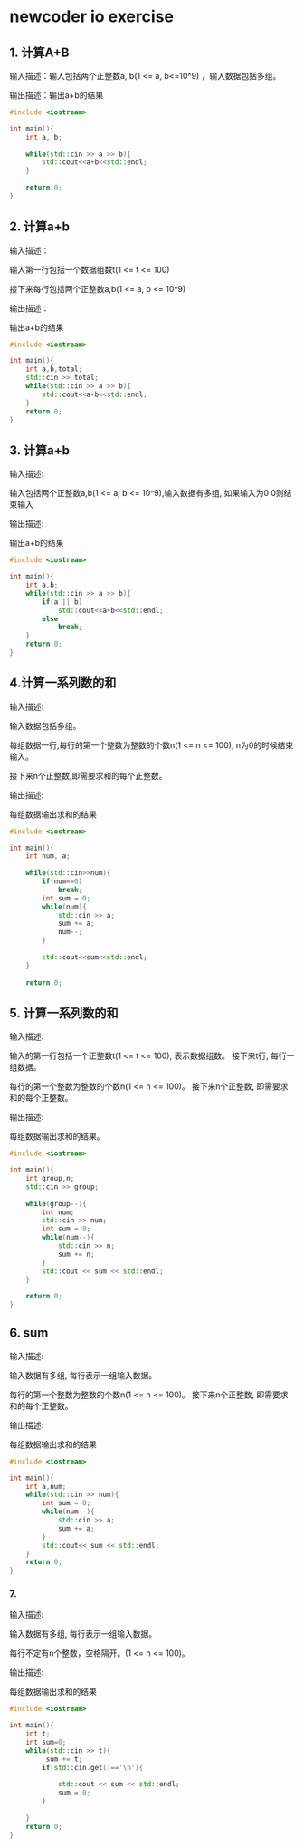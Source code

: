 # newcoder io exercise

## 1. 计算A+B

输入描述：输入包括两个正整数a, b(1 <= a, b<=10^9) ，输入数据包括多组。

输出描述：输出a+b的结果

```C++
#include <iostream>

int main(){
    int a, b;
    
    while(std::cin >> a >> b){
        std::cout<<a+b<<std::endl;
    }
    
    return 0;
}
```

## 2. 计算a+b

输入描述：

输入第一行包括一个数据组数t(1 <= t <= 100)

接下来每行包括两个正整数a,b(1 <= a, b <= 10^9)

输出描述：

输出a+b的结果

```C++
#include <iostream>

int main(){
    int a,b,total;
    std::cin >> total;
    while(std::cin >> a >> b){
        std::cout<<a+b<<std::endl;
    }
    return 0;
}
```

## 3. 计算a+b

输入描述:

输入包括两个正整数a,b(1 <= a, b <= 10^9),输入数据有多组, 如果输入为0 0则结束输入

输出描述:

输出a+b的结果

```C++
#include <iostream>

int main(){
    int a,b;
    while(std::cin >> a >> b){
        if(a || b)
            std::cout<<a+b<<std::endl;
        else 
            break;
    }
    return 0;
}
```

## 4.计算一系列数的和

输入描述:

输入数据包括多组。

每组数据一行,每行的第一个整数为整数的个数n(1 <= n <= 100), n为0的时候结束输入。

接下来n个正整数,即需要求和的每个正整数。

输出描述:

每组数据输出求和的结果

```C++
#include <iostream>

int main(){
    int num, a;
    
    while(std::cin>>num){
        if(num==0)
            break;
        int sum = 0;
        while(num){
            std::cin >> a;
            sum += a;
            num--;
        }
            
        std::cout<<sum<<std::endl;
    }
    
    return 0;
```

## 5. 计算一系列数的和

输入描述:

输入的第一行包括一个正整数t(1 <= t <= 100), 表示数据组数。
接下来t行, 每行一组数据。

每行的第一个整数为整数的个数n(1 <= n <= 100)。
接下来n个正整数, 即需要求和的每个正整数。

输出描述:

每组数据输出求和的结果。

```C++
#include <iostream>

int main(){
    int group,n;
    std::cin >> group;
    
    while(group--){
        int num;
        std::cin >> num;
        int sum = 0;
        while(num--){
            std::cin >> n;
            sum += n;
        }
        std::cout << sum << std::endl;
    }
    
    return 0;
}
```

## 6. sum


输入描述:

输入数据有多组, 每行表示一组输入数据。

每行的第一个整数为整数的个数n(1 <= n <= 100)。
接下来n个正整数, 即需要求和的每个正整数。

输出描述:

每组数据输出求和的结果

```C++
#include <iostream>

int main(){
    int a,num;
    while(std::cin >> num){
        int sum = 0;
        while(num--){
            std::cin >> a;
            sum += a;
        }
        std::cout<< sum << std::endl;
    }
    return 0;
}
```


### 7. 

输入描述:

输入数据有多组, 每行表示一组输入数据。

每行不定有n个整数，空格隔开。(1 <= n <= 100)。

输出描述:

每组数据输出求和的结果

```C++
#include <iostream>

int main(){
    int t;
    int sum=0;
    while(std::cin >> t){
         sum += t;
        if(std::cin.get()=='\n'){
             
            std::cout << sum << std::endl;
            sum = 0;
        }
         
    }
    return 0;
}

``` 